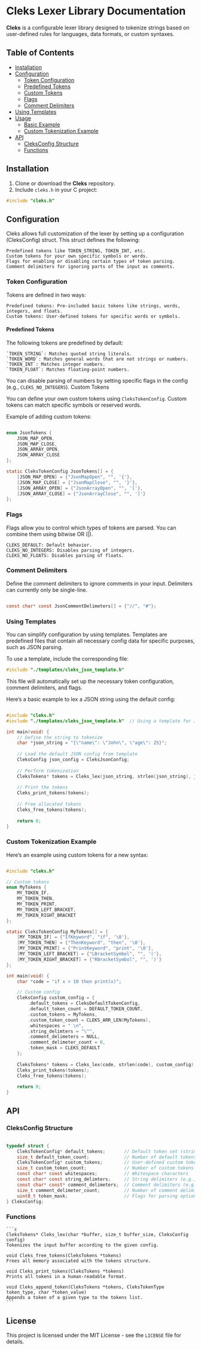 # Cleks Lexer Library Documentation

**Cleks** is a configurable lexer library designed to tokenize strings based on user-defined rules for languages, data formats, or custom syntaxes.

## Table of Contents
- [Installation](#installation)
- [Configuration](#configuration)
  - [Token Configuration](#token-configuration)
  - [Predefined Tokens](#predefined-tokens)
  - [Custom Tokens](#custom-tokens)
  - [Flags](#flags)
  - [Comment Delimiters](#comment-delimiters)
- [Using Templates](#using-templates)
- [Usage](#usage)
  - [Basic Example](#basic-example)
  - [Custom Tokenization Example](#custom-tokenization-example)
- [API](#api)
  - [CleksConfig Structure](#cleksconfig-structure)
  - [Functions](#functions)

## Installation

1. Clone or download the **Cleks** repository.
2. Include `cleks.h` in your C project:

```c
#include "cleks.h"
```

## Configuration

Cleks allows full customization of the lexer by setting up a configuration (CleksConfig) struct. This struct defines the following:

    Predefined tokens like TOKEN_STRING, TOKEN_INT, etc.
    Custom tokens for your own specific symbols or words.
    Flags for enabling or disabling certain types of token parsing.
    Comment delimiters for ignoring parts of the input as comments.

### Token Configuration

Tokens are defined in two ways:

    Predefined tokens: Pre-included basic tokens like strings, words, integers, and floats.
    Custom tokens: User-defined tokens for specific words or symbols.

#### Predefined Tokens

The following tokens are predefined by default:

    `TOKEN_STRING`: Matches quoted string literals.
    `TOKEN_WORD`: Matches general words that are not strings or numbers.
    `TOKEN_INT`: Matches integer numbers.
    `TOKEN_FLOAT`: Matches floating-point numbers.

You can disable parsing of numbers by setting specific flags in the config (e.g., `CLEKS_NO_INTEGERS`).
Custom Tokens

You can define your own custom tokens using `CleksTokenConfig`. Custom tokens can match specific symbols or reserved words.

Example of adding custom tokens:

```c

enum JsonTokens {
    JSON_MAP_OPEN,
    JSON_MAP_CLOSE,
    JSON_ARRAY_OPEN,
    JSON_ARRAY_CLOSE
};

static CleksTokenConfig JsonTokens[] = {
    [JSON_MAP_OPEN] = {"JsonMapOpen", "", '{'},
    [JSON_MAP_CLOSE] = {"JsonMapClose", "", '}'},
    [JSON_ARRAY_OPEN] = {"JsonArrayOpen", "", '['},
    [JSON_ARRAY_CLOSE] = {"JsonArrayClose", "", ']'}
};
```

### Flags

Flags allow you to control which types of tokens are parsed. You can combine them using bitwise OR (|).

    CLEKS_DEFAULT: Default behavior.
    CLEKS_NO_INTEGERS: Disables parsing of integers.
    CLEKS_NO_FLOATS: Disables parsing of floats.

### Comment Delimiters

Define the comment delimiters to ignore comments in your input. Delimiters can currently only be single-line.

```c

const char* const JsonCommentDelimeters[] = {"//", "#"};
```

### Using Templates

You can simplify configuration by using templates. Templates are predefined files that contain all necessary config data for specific purposes, such as JSON parsing.

To use a template, include the corresponding file:

```c
#include "./templates/cleks_json_template.h"
```

This file will automatically set up the necessary token configuration, comment delimiters, and flags.

Here’s a basic example to lex a JSON string using the default config:

```c

#include "cleks.h"
#include "./templates/cleks_json_template.h"  // Using a template for JSON config

int main(void) {
    // Define the string to tokenize
    char *json_string = "{\"name\": \"John\", \"age\": 25}";
    
    // Load the default JSON config from template
    CleksConfig json_config = CleksJsonConfig;
    
    // Perform tokenization
    CleksTokens* tokens = Cleks_lex(json_string, strlen(json_string), json_config);
    
    // Print the tokens
    Cleks_print_tokens(tokens);
    
    // Free allocated tokens
    Cleks_free_tokens(tokens);
    
    return 0;
}
```

### Custom Tokenization Example

Here’s an example using custom tokens for a new syntax:

```c

#include "cleks.h"

// Custom tokens
enum MyTokens {
    MY_TOKEN_IF,
    MY_TOKEN_THEN,
    MY_TOKEN_PRINT,
    MY_TOKEN_LEFT_BRACKET,
    MY_TOKEN_RIGHT_BRACKET
};

static CleksTokenConfig MyTokens[] = {
    [MY_TOKEN_IF] = {"IfKeyword", "if", '\0'},
    [MY_TOKEN_THEN] = {"ThenKeyword", "then", '\0'},
    [MY_TOKEN_PRINT] = {"PrintKeyword", "print", '\0'},
    [MY_TOKEN_LEFT_BRACKET] = {"LBracketSymbol", "", '('},
    [MY_TOKEN_RIGHT_BRACKET] = {"RBracketSymbol", "", ')'}
};

int main(void) {
    char *code = "if x > 10 then print(x)";

    // Custom config
    CleksConfig custom_config = {
        .default_tokens = CleksDefaultTokenConfig,
        .default_token_count = DEFAULT_TOKEN_COUNT,
        .custom_tokens = MyTokens,
        .custom_token_count = CLEKS_ARR_LEN(MyTokens),
        .whitespaces = " \n",
        .string_delimters = "\"",
        .comment_delimeters = NULL,
        .comment_delimeter_count = 0,
        .token_mask = CLEKS_DEFAULT
    };
    
    CleksTokens* tokens = Cleks_lex(code, strlen(code), custom_config);
    Cleks_print_tokens(tokens);
    Cleks_free_tokens(tokens);
    
    return 0;
}
```

## API
### CleksConfig Structure

```c

typedef struct {
    CleksTokenConfig* default_tokens;       // Default token set (strings, words, numbers)
    size_t default_token_count;             // Number of default tokens
    CleksTokenConfig* custom_tokens;        // User-defined custom tokens
    size_t custom_token_count;              // Number of custom tokens
    const char* const whitespaces;          // Whitespace characters
    const char* const string_delimters;     // String delimiters (e.g., '"')
    const char* const* comment_delimeters;  // Comment delimiters (e.g., {"//", "/*", NULL})
    size_t comment_delimeter_count;         // Number of comment delimiters
    uint8_t token_mask;                     // Flags for parsing options
} CleksConfig;
```

### Functions
    ```c
    CleksTokens* Cleks_lex(char *buffer, size_t buffer_size, CleksConfig config)
    Tokenizes the input buffer according to the given config.

    void Cleks_free_tokens(CleksTokens *tokens)
    Frees all memory associated with the tokens structure.

    void Cleks_print_tokens(CleksTokens *tokens)
    Prints all tokens in a human-readable format.

    void Cleks_append_token(CleksTokens *tokens, CleksTokenType token_type, char *token_value)
    Appends a token of a given type to the tokens list.
    ```

## License

This project is licensed under the MIT License - see the `LICENSE` file for details.